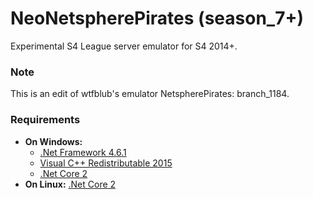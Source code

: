 # NeoNetspherePirates (season_7+)
Experimental S4 League server emulator for S4 2014+.

### Note
This is an edit of wtfblub's emulator NetspherePirates: branch_1184.

### Requirements
* **On Windows:**
  * [.Net Framework 4.6.1](https://www.microsoft.com/en-us/download/details.aspx?id=49981)
  * [Visual C++ Redistributable 2015](https://www.microsoft.com/en-us/download/details.aspx?id=48145)
  * [.Net Core 2](https://www.microsoft.com/net/core)
* **On Linux:** [.Net Core 2](https://www.microsoft.com/net/core)
